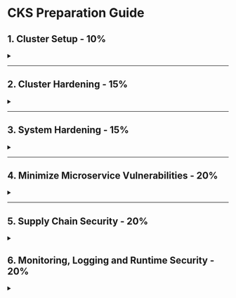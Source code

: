 # CKS Preparation Guide

## 1. Cluster Setup - 10%

<details>
<summary></summary>

### 1.1 Network security policies

- Create default deny all NetworkPolicy
- Create ingress/egress NetPol - ns, pod, port matching rules
- Ref: <https://kubernetes.io/docs/concepts/services-networking/network-policies/>

### 1.2 Install & Fix using kube-bench

**kube-bench:** Tool to check Kubernetes cluster CIS Kubernetes Benchmarks

- Can Deploy as a Docker Container
- Can Deploy as a POD in a Kubernetes cluster
- Can Install kube-bench binaries
- Can Compile

**Download and Run yaml**

```sh
kubectl create -f https://raw.githubusercontent.com/aquasecurity/kube-bench/main/jobmaster.yaml
kubectl create -f https://raw.githubusercontent.com/aquasecurity/kube-bench/main/job-node.yaml
```

```sh
kubectl logs jobmaster-xxx
kubectl logs job-node-xxx
```

**binary download & run**

```sh
curl -L https://github.com/aquasecurity/kube-bench/releases/download/v0.4.0/kube-bench_0.4.0_linux_amd64.tar.gz -o kube-bench_0.4.0_linux_amd64.tar.gz
tar -xvf kube-bench_0.4.0_linux_amd64.tar.gz
cd kube-bench_0.4.0_linux_amd64

kube-bench
./kube-bench --config-dir `pwd`/cfg --config `pwd`/cfg/config.yaml 
```

**docker**

```
docker run --rm -v `pwd`:/host aquasec/kube-bench:latest install
then ./kube-bench
```

**How to Fix?:**

- Read the the remidiation for each finding
- Kubelet config located at /var/lib/kubelet/config.yaml
- ```sudo systemctl restart kubelet```
- Control plane components a ```/etc/kubernetes/manifests/```

Ref: <https://github.com/aquasecurity/kube-bench/blob/main/docs/installation.md>

### 1.3 Ingress TLS termination

- Secure an Ingress by specifying a Secret that contains a TLS private key and certificate
- The Ingress resource only supports a single TLS port, 443, and assumes TLS termination at the ingress point

Create TLS Certificate & key

```sh
openssl req -nodes -new -x509 -keyout tls-ingress.key -out tls-ingress.crt -subj "/CN=ingress.test
```

Apply this yaml

```yaml
apiVersion: v1
kind: Secret
metadata:
  name: ingress-tls
  namespace: ingresstest
data:
  tls.crt: |
    $(base64-encoded cert data from tls-ingress.crt)
  tls.key: |
    $(base64-encoded key data from tls-ingress.key)
type: kubernetes.io/tls
---
apiVersion: networking.k8s.io/v1
kind: Ingress
metadata:
  name: tls-example-ingress
  namespace: ingresstest
spec:
  tls:
  - hosts:
      - ingress.test
    secretName: ingress-tls
  rules:
  - host: ingress.test
    http:
      paths:
      - path: /
        pathType: Prefix
        backend:
          service:
            name: service1
            port:
              number: 80
```

Ref: <https://kubernetes.io/docs/concepts/services-networking/ingress/#tls>

### 1.4 Protect node metadata and endpoints with NetworkPolicy

- Restrict control plane ports (6443, 2379, 2380, 10250, 10251, 10252)
- Restrict worker node ports(10250, 30000-32767)
- for Cloud, Using Kubernetes network policy to restrict pods access to cloud metadata

Example assumes AWS cloud, and metadata IP address is 169.254.169.254 should be blocked while all other external addresses are not.

```yaml
apiVersion: networking.k8s.io/v1
kind: NetworkPolicy
metadata:
  name: deny-only-cloud-metadata-access
spec:
  podSelector: {}
  policyTypes:
  - Egress
  egress:
  - to:
    - ipBlock:
      cidr: 0.0.0.0/0
      except:
      - 169.254.169.254/32
```

- <https://kubernetes.io/docs/tasks/administer-cluster/securing-a-cluster/#restricting-cloud-metadata-api-access>

### 1.5 Minimize use of, and access to, GUI elements

- Restrit Access to GUI like Kubernetes Dashboard

**Solution1**

- Creating a Service Account User

```yaml
apiVersion: v1
kind: ServiceAccount
metadata:
  name: admin-user
  namespace: kubernetes-dashboard
```

- Create ClusterRoleBinding

```yaml
apiVersion: rbac.authorization.k8s.io/v1
kind: ClusterRoleBinding
metadata:
  name: admin-user
roleRef:
  apiGroup: rbac.authorization.k8s.io
  kind: ClusterRole
  name: cluster-admin
subjects:
- kind: ServiceAccount
  name: admin-user
  namespace: kubernetes-dashboard

```

- Retrieve Bearer Token & Use

```
kubectl -n kubernetes-dashboard get secret $(kubectl -n kubernetes-dashboard get sa/admin-user -o jsonpath="{.secrets[0].name}") -o go-template="{{.data.token | base64decode}}"
```

**Solution2**

- use `kubectl proxy` to access to the Dashboard <http://localhost:8001/api/v1/namespaces/kubernetes-dashboard/services/https:kubernetes-dashboard:/proxy/>.

Ref: <https://kubernetes.io/docs/tasks/access-application-cluster/web-ui-dashboard/#accessing-the-dashboard-ui>

Ref: <https://github.com/kubernetes/dashboard/blob/master/docs/user/access-control/creating-sample-user.md>

### 1.6 Verify platform binaries before deploying

- binaries like kubectl, kubeadm and kubelets
- before using binaries compare checksum with its official sha512 hash (cryptographic hash)

Example

```sh
kubectl version --short --client

#download checksum for kubectl
curl -LO "https://dl.k8s.io/v1.20.1/bin/linux/amd64/kubectl.sha256"


#verify kubectl binary
echo "$(<kubectl.sha256) /usr/bin/kubectl" | sha256sum --check
```

Ref: <https://github.com/kubernetes/kubernetes/releases>
Ref: <https://github.com/kubernetes/kubernetes/tree/master/CHANGELOG#changelogs>
</details>
<hr />

## 2. Cluster Hardening - 15%

<details>
<summary></summary>

### 2.1  Restrict access to Kubernetes API

- Control anonymous requests to Kube-apiserver by using
```sh --anonymous-auth=false```
- non secure access to the kube-apiserver

  1. **localhost**
      - port 8080
      - no TLS
      - default IP is localhost, change with `--insecure-bind-address`
  2. **secure port**
      - default is 6443, change with `--secure-port`
      - set TLS certificate with `--tls-cert-file`
      - set TLS certificate key with `--tls-private-key-file` flag

Ref: <https://kubernetes.io/docs/concepts/security/controlling-access/#api-server-ports-and-ips>

Ref: <https://kubernetes.io/docs/concepts/security/controlling-access/#api-server-ports-and-ips>

### 2.2 Use Role-Based Access Controls to minimize exposure

Roles live in namespace, RoleBinding specific to ns
ClusterRoles live across all namespace, ClusterRoleBidning
ServiceAccount should have only necessary RBAC permissions

**Solution**

- Create virutal users using ServiceAccount for specific namespace
- Create Role in specific namespace
  - has resources (ex: deployment)
  - has verbs (get, list, create, delete))
- Create RoleBinding n specific namespace & link Role & ServiceAccount
  - can be user, group or service account
- specify service account in deployment/pod level

```yaml
spec:
  serviceAccountName: deployment-viewer-sa
```

Ref: <https://kubernetes.io/docs/reference/access-authn-authz/rbac/>

### 2.3 Exercise caution in using service accounts e.g. disable defaults, minimize permissions on newly created ones

- Create ServiceAccount to automount to any pod `automountServiceAccountToken: false`

```yaml
apiVersion: v1
kind: ServiceAccount
metadata:
  name: build-robot
automountServiceAccountToken: false
```

- Create Pod with serviceAccountName: default, automountServiceAccountToken: false

```yaml
apiVersion: v1
kind: Pod
metadata:
  name: my-pod
spec:
  serviceAccountName: build-robot
  automountServiceAccountToken: false
```

Ref: <https://kubernetes.io/docs/tasks/configure-pod-container/configure-service-account/#use-the-default-service-account-to-access-the-api-server>

### 2.4 Update Kubernetes frequently

- Minor versions(bug fixes) must be patched regularly

- Latest 3 Minor versions receive patch support
- Minor versions receive patches for ~1year

Ref: <https://v1-21.docs.kubernetes.io/docs/tasks/administer-cluster/kubeadm/kubeadm-upgrade/>

</details>
<hr />

## 3. System Hardening - 15%

<details>
<summary></summary>

### 3.1 Minimize host OS footprint (reduce attack surface)

- Containers will use host namespace(not k8s ns)

1. **Create Pod to use host namespace only if necessary.**

```yaml
spec: 
  # container will use host IPC namespace (Default is false)
  hostIPC: true  
  # containers will use host network namespace (Default is false)
  hostNetwork: true
  # containers will use host pid namespace (Default is false)
  hostPID: true
  containers:
  - name: nginx
    image: nginx:latest
```

2. **Don't run containers in privileged mode (privileged = false)**

```yaml
spec: 
  containers:
  - name: nginx
    image: nginx:latest
  securityContext:
    # container will ran as root (Default is false)
    privileged = ture
```

- **Limit Node Access**
```sh
# delete user
userdel user1
# delete group
groupdel group1
#suspend user
usermod -s /usr/sbin/nologin user2
#create user sam, home dir is /opt/sam, uid 2328 & login shell bash 
useradd -d /opt/sam -s /bin/bash -G admin -u 2328 sam
```
- **Remove Obsolete/unncessary Software**
```sh
# list all services
systemctl list-units --type service
# stop services
systemctl stop squid
# disable services
systemctl disable squid
# uninstall
apt remove squid
```
- **SSH hardening**
```sh
#generate keys
ssh-keygen –t rsa

#view auth key
cat /home/mark/.ssh/authorized_keys

# harden ssh config /etc/ssh/sshd_config
PermitRootLogin no
PasswordAuthentication no

systemctl restart sshd
```
- **Restrict Obsolete Kernal Modules**
```sh
# list all kernal modules
lsmod
# blocklist module sctp, dccp
vi /etc/modprobe.d/blacklist.conf
blacklist sctp
blacklist dccp
#reboot
shutdown –r now
```
- **UFW**
```
Insall ufw			apt-get intall ufw
				systemctl enable ufw
				systemctl start ufw

check ufw firewall status 	ufw status/ufw status numbered
				ufw default allow outgoing
				ufw default deny incoming

Allow specific (80) 		ufw allow from 172.1.2.5 to any port 22 proto tcp
				ufw allow 1000:2000/tcp
				ufw allow from 172.1.3.0/25 to any port 80 proto tcp
				ufw allow 22
default deny 8080		ufw deny 80
activate ufw firewall		ufw enable
				ufw delete deny 80
				ufw delete 5
reset ufw			ufw reset
activate ufw firewall		ufw disable
```

- **Restirct allowed hostpaths with PodSecurityPolicy**
  - using PodSecurityPolicy can restrict AllowedHostPaths (used by hostPath volumes)
  - Ref: https://kubernetes.io/docs/concepts/policy/pod-security-policy/#volumes-and-file-systems

- **Identify and Fix Open Ports, Remove Packages**
```sh
Identify Open Ports, Remove Packages 
list all installed packages 			apt list --installed 
list active services 				systemctl list-units --type service
list the kernel modules 			lsmod
search for service 				systemctl list-units --all | grep -i nginx
stop remove nginx services			systemctl stop nginx
remove nginx service packages			rm /lib/systemd/system/nginx.service
remove packages from controlplane		apt remove nginx -y
check service listing on 9090			netstat -atnlp | grep -i 9090 | grep -w -i listen
check port to service mapping			cat /etc/services | grep -i ssh
check port listing on 22			netstat -an | grep 22  | grep  -w -i  listen
check lighthttpd service port			netstat -natulp | grep -i light
```
### 3.2 Minimize IAM roles

- **Least Privilege:** make sure IAM roles of EC2 permissions are limited, 
- **Block Access:** If not IAM; block CIDR, Firewall or NetPol. Example block EC2 169.254.169.254 
- Use AWS Trusted Advisor/GCP Security Command Center/Adviser
Ref: https://kubernetes.io/docs/reference/access-authn-authz/authentication/

### 3.3. Minimize external access to the network
- by default anyone has access cluster n/w can comminicate all pods and services
- by defualt limit access to cluster n/w from outside

- All pods can talk to all pods in all namespaces
```yaml
apiVersion: networking.k8s.io/v1
kind: NetworkPolicy
metadata:
  name: deny-external-egress
spec:
  podSelector: {}
  policyTypes:
  - Egress
  egress:
    to:
    - namespaceSelector: {}

```
### 3.4 Appropriately use kernel hardening tools such as AppArmor, seccomp

- **SECCOMP PROFILES** - restricting the system calls it is able to make from userspace into the kernel
- SECCOMP can operate with 3 modes
  - Mode **0 - disabled**
  - Mode **1 - strict mode**
  - Mode **2 - filtered mode**
- SECCOMP profile default directory `/var/lib/kubelet/seccomp/profiles`
- SECCOMP Profiles are 3 types
  - Default Profile
  - Audit - audit.json
  - Violation- violation.json
  - Custom - fine-grained.json
- SECCOMP profile action can be
  - "action": "SCMP_ACT_ALLOW"
  - "action": "SCMP_ACT_ERRNO"
  - "defaultAction": "SCMP_ACT_LOG"
- - Create POD with Specific Profile
  ```yaml
  apiVersion: v1
  kind: Pod
  metadata:
    name: audit-pod
    labels:
      app: audit-pod
  spec:
    securityContext:
      seccompProfile:
        # default seccomp
        type: RuntimeDefault
    containers:
    - name: test-container
      image: hashicorp/http-echo:0.2.3
      args:
      - "-text=just made some syscalls!"
      securityContext:
        allowPrivilegeEscalation: false
  ```
- Create POD with Specific Profile
  ```yaml
  apiVersion: v1
  kind: Pod
  metadata:
    name: audit-pod
    labels:
      app: audit-pod
  spec:
    securityContext:
      seccompProfile:
        type: Localhost
        # specfy violation.json or fine-grained.json
        localhostProfile: profiles/audit.json
    containers:
    - name: test-container
      image: hashicorp/http-echo:0.2.3
      args:
      - "-text=just made some syscalls!"
      securityContext:
        allowPrivilegeEscalation: false
    ```
  ```
  #trace system calls		
  starce -c touch /tmp/test.log	

  # check SECCOMP is supported by kernal
  grep -i seccomp /boot/config-$(uname -r)

  #Run Kubbernetes POD (amicontained - open source inspection tool)
  kubectl run amicontained --image r.j3ss.co/amicontained amicontained -- amicontained
  kubectl logs amicontained
  
  #default location 		
  /var/lib/kubelet/seccomp

  #use in pod			
  localhostProfile: profiles/audit.json
  ``` 
  - Ref: https://kubernetes.io/docs/tutorials/clusters/seccomp/
- **APPARMOR -** 	Kernal Security Module to granualr access control for programs on Host OS
  - **AppArmor Profile** - Set of Rules, to be enabled in nodes
  - AppArmor Profile loaded in 2 modes
    - **Complain Mode** - Discover the program
    - **Enfore Mode** - prevent the program
  - **create AppArmor Profile**
  ```sh
  sudo vi /etc/apparmor.d/deny-write

  #include <tunables/global>
  profile k8s-apparmor-example-deny-write flags=(attach_disconnected) {
    #include <abstractions/base>
    file,
    # Deny all file writes.
    deny /** w,
  }
  ```
  - load the profile on all our nodes default directory /etc/apparmor.d
  `sudo apparmor_parser /etc/apparmor.d/deny-write`
  - apply to pod
  ```yaml
  apiVersion: v1
  kind: Pod
  metadata:
    name: hello-apparmor
    annotations:
      # Tell Kubernetes to apply the AppArmor profile "k8s-apparmor-example-deny-write".
      # Note that this is ignored if the Kubernetes node is not running version 1.4 or greater.
      container.apparmor.security.beta.kubernetes.io/hello: localhost/k8s-apparmor-example-deny-write
  spec:
    containers:
    - name: hello
      image: busybox
      command: [ "sh", "-c", "echo 'Hello AppArmor!' && sleep 1h" ]
  ```
  - useful commands  
  ```
  check status			systemctl status apparmor
  check enabled in nodes		cat /sys/module/apparmor/parameters/enabled
  check profiles			cat /sys/kernel/security/apparmor/profiles

  installed			apt-get install apparmor-utils 
  create apparmor profile 	aa-genprof /root/add_data.sh
  apparmor module status		aa-status
  def Profile file directory 	/etc/apparmor.d/
  load profile file		apparmor_parser -q /etc/apparmor.d/usr.sbin.nginx
  load profile 			apparmor_parser /etc/apparmor.d/root.add_data.sh
  disable profile 		apparmor_parser -R /etc/apparmor.d/root.add_data.sh
  create 				apparmor-deny-write
          apparmor-allow-write
  ```
- Ref: https://kubernetes.io/docs/tutorials/clusters/apparmor/

</details>
<hr />

## 4. Minimize Microservice Vulnerabilities - 20%

<details>
<summary></summary>

### 4.1 etup appropriate OS level security domains e.g. using PSP, OPA, security contexts

### 4.2 Manage Kubernetes secrets

### 4.3 Use container runtime sandboxes in multi-tenant environments (e.g. gvisor, kata containers)

### 4.4 Implement pod to pod encryption by use of mTLS

</details>
<hr />

## 5. Supply Chain Security - 20%

<details>
<summary></summary>

### 5.1 Minimize base image footprint

### 5.2 Secure your supply chain: whitelist allowed registries, sign and validate images

### 5.3 Use static analysis of user workloads (e.g.Kubernetes resources, Docker files)

### 5.4 Scan images for known vulnerabilities

</details>

## 6. Monitoring, Logging and Runtime Security - 20%

<details>
<summary></summary>

### 6.1 Perform behavioral analytics of syscall process and file activities at the host and container level to detect malicious activities

### 6.2 Detect threats within physical infrastructure, apps, networks, data, users and workloads

### 6.3 Detect all phases of attack regardless where it occurs and how it spreads

### 6.4 Perform deep analytical investigation and identification of bad actors within environment

### 6.5 Ensure immutability of containers at runtime

### 6.6 Use Audit Logs to monitor access

</details>
